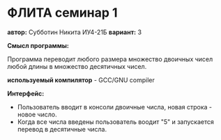 # ФЛИТА семинар 1
__автор:__ Субботин Никита ИУ4-21Б
__вариант:__ 3

__Смысл программы:__

  Программа переводит любого размера множество двоичных чисел любой длины в множество десятичных чисел.

__используемый компилятор__ - GCC/GNU compiler

__Интерфейс:__

  - Пользователь вводит в консоли двоичные числа, новая строка - новое число.
  - Когда все числа введены пользователь воодит "5" и запускается перевод в десятичные числа.
  

